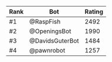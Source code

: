 Rank|Bot|Rating
---|---|---
#1|@RaspFish|2492
#2|@OpeningsBot|1990
#3|@DavidsGuterBot|1484
#4|@pawnrobot|1257
